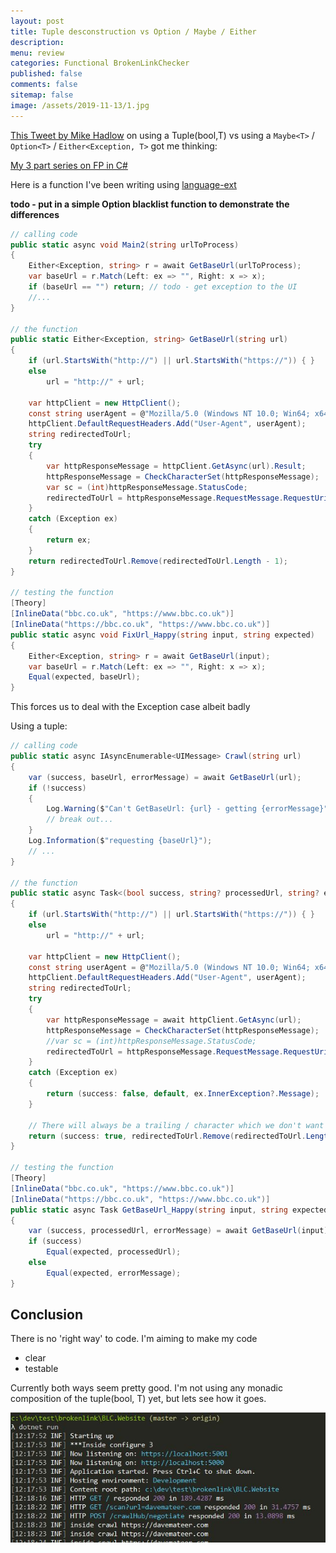 ```yaml
---
layout: post
title: Tuple desconstruction vs Option / Maybe / Either 
description: 
menu: review
categories: Functional BrokenLinkChecker
published: false 
comments: false     
sitemap: false
image: /assets/2019-11-13/1.jpg
---
```


[This Tweet by Mike Hadlow](https://twitter.com/mikehadlow/status/1194570824176545792) on using a Tuple(bool,T) vs using a `Maybe<T>` / `Option<T>` / `Either<Exception, T>` got me thinking:

[My 3 part series on FP in C#](/2019/03/12/Functional-Programming-in-C-Sharp-Expressions-Options-Either)

Here is a function I've been writing using [language-ext](https://github.com/louthy/language-ext)

**todo - put in a simple Option<string> blacklist function to demonstrate the differences**

```cs
// calling code
public static async void Main2(string urlToProcess)
{
    Either<Exception, string> r = await GetBaseUrl(urlToProcess);
    var baseUrl = r.Match(Left: ex => "", Right: x => x);
    if (baseUrl == "") return; // todo - get exception to the UI
    //...
}

// the function
public static Either<Exception, string> GetBaseUrl(string url)
{
    if (url.StartsWith("http://") || url.StartsWith("https://")) { }
    else
        url = "http://" + url;

    var httpClient = new HttpClient();
    const string userAgent = @"Mozilla/5.0 (Windows NT 10.0; Win64; x64) AppleWebKit/537.36 (KHTML, like Gecko) Chrome/72.0.3626.119 Safari/537.36";
    httpClient.DefaultRequestHeaders.Add("User-Agent", userAgent);
    string redirectedToUrl;
    try
    {
        var httpResponseMessage = httpClient.GetAsync(url).Result;
        httpResponseMessage = CheckCharacterSet(httpResponseMessage);
        var sc = (int)httpResponseMessage.StatusCode;
        redirectedToUrl = httpResponseMessage.RequestMessage.RequestUri.ToString();
    }
    catch (Exception ex)
    {
        return ex;
    }
    return redirectedToUrl.Remove(redirectedToUrl.Length - 1);
}

// testing the function
[Theory]
[InlineData("bbc.co.uk", "https://www.bbc.co.uk")]
[InlineData("https://bbc.co.uk", "https://www.bbc.co.uk")]
public static async void FixUrl_Happy(string input, string expected)
{
    Either<Exception, string> r = await GetBaseUrl(input);
    var baseUrl = r.Match(Left: ex => "", Right: x => x);
    Equal(expected, baseUrl);
}

```

This forces us to deal with the Exception case albeit badly

Using a tuple:

```cs
// calling code
public static async IAsyncEnumerable<UIMessage> Crawl(string url)
{
    var (success, baseUrl, errorMessage) = await GetBaseUrl(url);
    if (!success)
    {
        Log.Warning($"Can't GetBaseUrl: {url} - getting {errorMessage}");
        // break out...
    }
    Log.Information($"requesting {baseUrl}");
    // ...
}

// the function
public static async Task<(bool success, string? processedUrl, string? errorMessage)> GetBaseUrl(string url)
{
    if (url.StartsWith("http://") || url.StartsWith("https://")) { }
    else
        url = "http://" + url;

    var httpClient = new HttpClient();
    const string userAgent = @"Mozilla/5.0 (Windows NT 10.0; Win64; x64) AppleWebKit/537.36 (KHTML, like Gecko) Chrome/72.0.3626.119 Safari/537.36";
    httpClient.DefaultRequestHeaders.Add("User-Agent", userAgent);
    string redirectedToUrl;
    try
    {
        var httpResponseMessage = await httpClient.GetAsync(url);
        httpResponseMessage = CheckCharacterSet(httpResponseMessage);
        //var sc = (int)httpResponseMessage.StatusCode;
        redirectedToUrl = httpResponseMessage.RequestMessage.RequestUri.ToString();
    }
    catch (Exception ex)
    {
        return (success: false, default, ex.InnerException?.Message);
    }

    // There will always be a trailing / character which we don't want
    return (success: true, redirectedToUrl.Remove(redirectedToUrl.Length - 1), default);
}

// testing the function
[Theory]
[InlineData("bbc.co.uk", "https://www.bbc.co.uk")]
[InlineData("https://bbc.co.uk", "https://www.bbc.co.uk")]
public static async Task GetBaseUrl_Happy(string input, string expected)
{
    var (success, processedUrl, errorMessage) = await GetBaseUrl(input);
    if (success)
        Equal(expected, processedUrl);
    else
        Equal(expected, errorMessage);
}
```

## Conclusion

There is no 'right way' to code. I'm aiming to make my code 

- clear
- testable

Currently both ways seem pretty good. I'm not using any monadic composition of the tuple(bool, T) yet, but lets see how it goes.


![alt text](/assets/2019-11-13/2.jpg "A nicer log")
